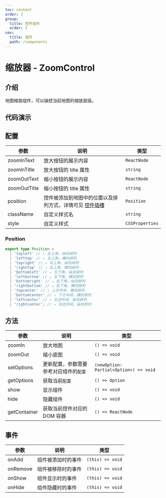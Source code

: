 ```yaml
---
toc: content
order: 2
group:
  title: 控件组件
  order: 2
nav:
  title: 组件
  path: /components
---
```


# 缩放器 - ZoomControl

## 介绍

地图缩放组件，可以操控当前地图的缩放层级。

## 代码演示

<code src="./demos/default.tsx" defaultShowCode compact></code>

## 配置

| 参数 | 说明 | 类型 |
| --- | --- | --- |
| zoomInText | 放大按钮的展示内容 | `ReactNode` |
| zoomInTitle | 放大按钮的 title 属性 | `string` |
| zoomOutText | 缩小按钮的展示内容 | `ReactNode` |
| zoomOutTitle | 缩小按钮的 title 属性 | `string` |
| position | 控件被添加到地图中的位置以及排列方式，详情可见 [控件插槽](https://l7.antv.vision/zh/docs/api/component/control/control#插槽) | `Position` |
| className | 自定义样式名 | `string` |
| style | 自定义样式 | `CSSProperties` |

### Position

```ts
export type Position =
  | 'topleft' // ↖ 左上角，纵向排列
  | 'lefttop' // ↖ 左上角，横向排列
  | 'topright' // ↗ 右上角，纵向排列
  | 'righttop' // ↗ 右上角，横向排列
  | 'bottomleft' // ↙ 左下角，纵向排列
  | 'leftbottom' // ↙ 左下角，横向排列
  | 'bottomright' // ↘ 右下角，纵向排列
  | 'rightbottom' // ↘ 右下角，横向排列
  | 'topcenter' // ↑ 上方中央，横向排列
  | 'bottomcenter' // ↓ 下方中间，横向排列
  | 'leftcenter' // ← 左边中间，纵向排列
  | 'rightcenter'; // → 右边中间，纵向排列
```

## 方法

| 参数         | 说明                                   | 类型                                   |
| ------------ | -------------------------------------- | -------------------------------------- |
| zoomIn       | 放大地图                               | `() => void`                           |
| zoomOut      | 缩小底图                               | `() => void`                           |
| setOptions   | 更新配置，参数需要参考对应组件的`配置` | `(newOption: Partial<Option>) => void` |
| getOptions   | 获取当前`配置`                         | `() => Option`                         |
| show         | 显示组件                               | `() => void`                           |
| hide         | 隐藏组件                               | `() => void`                           |
| getContainer | 获取当前控件对应的 DOM 容器            | `() => ReactNode`                      |

## 事件

| 参数     | 说明               | 类型             |
| -------- | ------------------ | ---------------- |
| onAdd    | 组件被添加时的事件 | `(this) => void` |
| onRemove | 组件被移除时的事件 | `(this) => void` |
| onShow   | 组件显示时的事件   | `(this) => void` |
| onHide   | 组件隐藏时的事件   | `(this) => void` |
